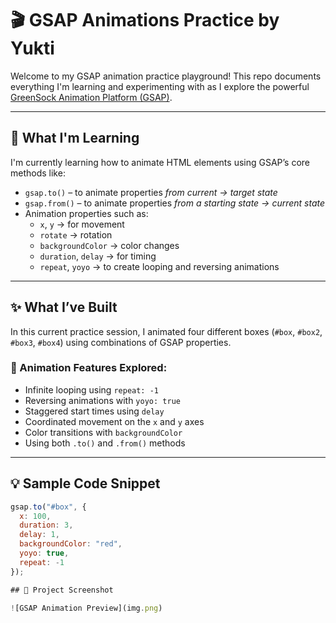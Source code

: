 # 🎬 GSAP Animations Practice by Yukti

Welcome to my GSAP animation practice playground! This repo documents everything I'm learning and experimenting with as I explore the powerful [GreenSock Animation Platform (GSAP)](https://gsap.com/gsap/).

---

## 📌 What I'm Learning

I'm currently learning how to animate HTML elements using GSAP’s core methods like:

- `gsap.to()` – to animate properties *from current → target state*
- `gsap.from()` – to animate properties *from a starting state → current state*
- Animation properties such as:
  - `x`, `y` → for movement
  - `rotate` → rotation
  - `backgroundColor` → color changes
  - `duration`, `delay` → for timing
  - `repeat`, `yoyo` → to create looping and reversing animations

---

## ✨ What I’ve Built

In this current practice session, I animated four different boxes (`#box`, `#box2`, `#box3`, `#box4`) using combinations of GSAP properties.

### 🔄 Animation Features Explored:
- Infinite looping using `repeat: -1`
- Reversing animations with `yoyo: true`
- Staggered start times using `delay`
- Coordinated movement on the `x` and `y` axes
- Color transitions with `backgroundColor`
- Using both `.to()` and `.from()` methods

---

## 💡 Sample Code Snippet
```js
gsap.to("#box", {
  x: 100,
  duration: 3,
  delay: 1,
  backgroundColor: "red",
  yoyo: true,
  repeat: -1
});

## 📸 Project Screenshot

![GSAP Animation Preview](img.png)
